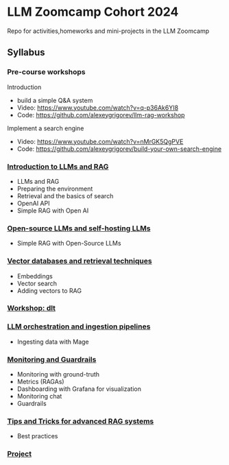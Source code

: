 # LLM Zoomcamp Cohort 2024

Repo for activities,homeworks and mini-projects in the LLM Zoomcamp

## Syllabus

### Pre-course workshops

Introduction

* build a simple Q&A system 
* Video: https://www.youtube.com/watch?v=q-p36Ak6YI8
* Code: https://github.com/alexeygrigorev/llm-rag-workshop

Implement a search engine

* Video: https://www.youtube.com/watch?v=nMrGK5QgPVE
* Code: https://github.com/alexeygrigorev/build-your-own-search-engine

### [Introduction to LLMs and RAG](Module01/)

* LLMs and RAG
* Preparing the environment 
* Retrieval and the basics of search
* OpenAI API
* Simple RAG with Open AI

### [Open-source LLMs and self-hosting LLMs](Module02/)

* Simple RAG with Open-Source LLMs

### [Vector databases and retrieval techniques](Module03/)

* Embeddings
* Vector search
* Adding vectors to RAG

### [Workshop: dlt]()


### [LLM orchestration and ingestion pipelines]()

* Ingesting data with Mage

### [Monitoring and Guardrails]()

* Monitoring with ground-truth
* Metrics (RAGAs)
* Dashboarding with Grafana for visualization
* Monitoring chat
* Guardrails


### [Tips and Tricks for advanced RAG systems]()

* Best practices

### [Project]()
